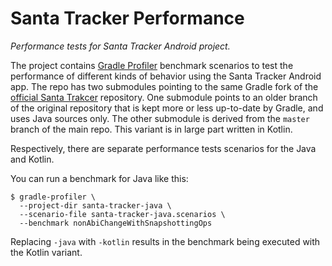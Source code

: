 # Santa Tracker Performance

_Performance tests for Santa Tracker Android project._

The project contains [Gradle Profiler](http://github.com/gradle/gradle-profiler) benchmark scenarios to test the performance of different kinds of behavior using the Santa Tracker Android app.
The repo has two submodules pointing to the same Gradle fork of the [official Santa Trakcer](https://github.com/google/santa-tracker-android) repository.
One submodule points to an older branch of the original repository that is kept more or less up-to-date by Gradle, and uses Java sources only.
The other submodule is derived from the `master` branch of the main repo.
This variant is in large part written in Kotlin.

Respectively, there are separate performance tests scenarios for the Java and Kotlin.

You can run a benchmark for Java like this:

```text
$ gradle-profiler \
  --project-dir santa-tracker-java \
  --scenario-file santa-tracker-java.scenarios \
  --benchmark nonAbiChangeWithSnapshottingOps
```

Replacing `-java` with `-kotlin` results in the benchmark being executed with the Kotlin variant.
